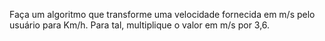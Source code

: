Faça um algoritmo que transforme uma velocidade fornecida em m/s pelo usuário para 
Km/h. Para tal, multiplique o valor em m/s por 3,6. 